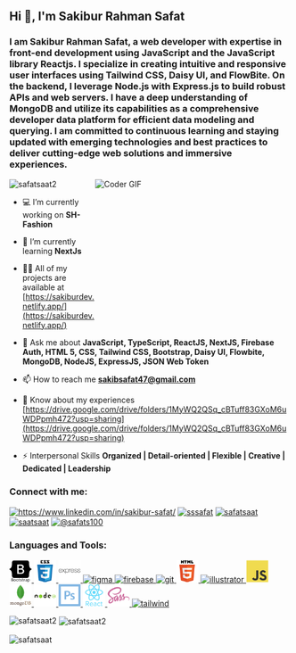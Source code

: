 <h2 >Hi 👋, I'm Sakibur Rahman Safat</h2>
<h3 >I am Sakibur Rahman Safat, a web developer with expertise in front-end development using JavaScript and the JavaScript library Reactjs. I specialize in creating intuitive and responsive user interfaces using Tailwind CSS, Daisy UI, and FlowBite. On the backend, I leverage Node.js with Express.js to build robust APIs and web servers. I have a deep understanding of MongoDB and utilize its capabilities as a comprehensive developer data platform for efficient data modeling and querying. I am committed to continuous learning and staying updated with emerging technologies and best practices to deliver cutting-edge web solutions and immersive experiences.</h3>

<img alt="Coder GIF" height=250 width=350 align="right" src="https://raw.githubusercontent.com/TheDudeThatCode/TheDudeThatCode/master/Assets/Developer.gif" />

<p align="left"> <img src="https://komarev.com/ghpvc/?username=safatsaat2&label=Profile%20views&color=0e75b6&style=flat" alt="safatsaat2" /> </p>

- 💻 I’m currently working on **SH-Fashion**

- 🌱 I’m currently learning **NextJs**

- 👨‍💻 All of my projects are available at [https://sakiburdev.netlify.app/](https://sakiburdev.netlify.app/)

- 💬 Ask me about **JavaScript, TypeScript, ReactJS, NextJS, Firebase Auth, HTML 5, CSS, Tailwind CSS, Bootstrap, Daisy UI, Flowbite, MongoDB, NodeJS, ExpressJS, JSON Web Token**

- 📫 How to reach me **sakibsafat47@gmail.com**

- 📄 Know about my experiences [https://drive.google.com/drive/folders/1MyWQ2QSq_cBTuff83GXoM6uWDPpmh472?usp=sharing](https://drive.google.com/drive/folders/1MyWQ2QSq_cBTuff83GXoM6uWDPpmh472?usp=sharing)

- ⚡ Interpersonal Skills **Organized | Detail-oriented | Flexible | Creative | Dedicated | Leadership**

<h3 align="left">Connect with me:</h3>
<p align="left">
<a href="https://www.linkedin.com/in/sakibur-safat/" target="blank"><img align="center" src="https://raw.githubusercontent.com/rahuldkjain/github-profile-readme-generator/master/src/images/icons/Social/linked-in-alt.svg" alt="https://www.linkedin.com/in/sakibur-safat/" height="20" width="30" /></a>
<a href="https://fb.com/sssafat" target="blank"><img align="center" src="https://raw.githubusercontent.com/rahuldkjain/github-profile-readme-generator/master/src/images/icons/Social/facebook.svg" alt="sssafat" height="30" width="40" /></a>
<a href="https://instagram.com/safatsaat" target="blank"><img align="center" src="https://raw.githubusercontent.com/rahuldkjain/github-profile-readme-generator/master/src/images/icons/Social/instagram.svg" alt="safatsaat" height="30" width="40" /></a>
<a href="https://dribbble.com/saatsaat" target="blank"><img align="center" src="https://raw.githubusercontent.com/rahuldkjain/github-profile-readme-generator/master/src/images/icons/Social/dribbble.svg" alt="saatsaat" height="30" width="40" /></a>
<a href="https://medium.com/@safats100" target="blank"><img align="center" src="https://raw.githubusercontent.com/rahuldkjain/github-profile-readme-generator/master/src/images/icons/Social/medium.svg" alt="@safats100" height="30" width="40" /></a>
</p>

<h3 align="left">Languages and Tools:</h3>
<p align="left"> <a href="https://getbootstrap.com" target="_blank" rel="noreferrer"> <img src="https://raw.githubusercontent.com/devicons/devicon/master/icons/bootstrap/bootstrap-plain-wordmark.svg" alt="bootstrap" width="40" height="40"/> </a> <a href="https://www.w3schools.com/css/" target="_blank" rel="noreferrer"> <img src="https://raw.githubusercontent.com/devicons/devicon/master/icons/css3/css3-original-wordmark.svg" alt="css3" width="40" height="40"/> </a> <a href="https://expressjs.com" target="_blank" rel="noreferrer"> <img src="https://raw.githubusercontent.com/devicons/devicon/master/icons/express/express-original-wordmark.svg" alt="express" width="40" height="40"/> </a> <a href="https://www.figma.com/" target="_blank" rel="noreferrer"> <img src="https://www.vectorlogo.zone/logos/figma/figma-icon.svg" alt="figma" width="40" height="40"/> </a> <a href="https://firebase.google.com/" target="_blank" rel="noreferrer"> <img src="https://www.vectorlogo.zone/logos/firebase/firebase-icon.svg" alt="firebase" width="40" height="40"/> </a> <a href="https://git-scm.com/" target="_blank" rel="noreferrer"> <img src="https://www.vectorlogo.zone/logos/git-scm/git-scm-icon.svg" alt="git" width="40" height="40"/> </a> <a href="https://www.w3.org/html/" target="_blank" rel="noreferrer"> <img src="https://raw.githubusercontent.com/devicons/devicon/master/icons/html5/html5-original-wordmark.svg" alt="html5" width="40" height="40"/> </a> <a href="https://www.adobe.com/in/products/illustrator.html" target="_blank" rel="noreferrer"> <img src="https://www.vectorlogo.zone/logos/adobe_illustrator/adobe_illustrator-icon.svg" alt="illustrator" width="40" height="40"/> </a> <a href="https://developer.mozilla.org/en-US/docs/Web/JavaScript" target="_blank" rel="noreferrer"> <img src="https://raw.githubusercontent.com/devicons/devicon/master/icons/javascript/javascript-original.svg" alt="javascript" width="40" height="40"/> </a> <a href="https://www.mongodb.com/" target="_blank" rel="noreferrer"> <img src="https://raw.githubusercontent.com/devicons/devicon/master/icons/mongodb/mongodb-original-wordmark.svg" alt="mongodb" width="40" height="40"/> </a> <a href="https://nodejs.org" target="_blank" rel="noreferrer"> <img src="https://raw.githubusercontent.com/devicons/devicon/master/icons/nodejs/nodejs-original-wordmark.svg" alt="nodejs" width="40" height="40"/> </a> <a href="https://www.photoshop.com/en" target="_blank" rel="noreferrer"> <img src="https://raw.githubusercontent.com/devicons/devicon/master/icons/photoshop/photoshop-line.svg" alt="photoshop" width="40" height="40"/> </a> <a href="https://reactjs.org/" target="_blank" rel="noreferrer"> <img src="https://raw.githubusercontent.com/devicons/devicon/master/icons/react/react-original-wordmark.svg" alt="react" width="40" height="40"/> </a> <a href="https://sass-lang.com" target="_blank" rel="noreferrer"> <img src="https://raw.githubusercontent.com/devicons/devicon/master/icons/sass/sass-original.svg" alt="sass" width="40" height="40"/> </a> <a href="https://tailwindcss.com/" target="_blank" rel="noreferrer"> <img src="https://www.vectorlogo.zone/logos/tailwindcss/tailwindcss-icon.svg" alt="tailwind" width="40" height="40"/> </a> </p>

<p><img align="left" src="https://github-readme-stats.vercel.app/api/top-langs?username=safatsaat2&show_icons=true&locale=en&layout=compact" alt="safatsaat2" /></p>

<p>&nbsp;<img align="center" src="https://github-readme-stats.vercel.app/api?username=safatsaat2&show_icons=true&locale=en" alt="safatsaat2" /></p>

<p><img align="center" src="https://github-readme-streak-stats.herokuapp.com/?user=safatsaat2&" alt="safatsaat" /></p>
